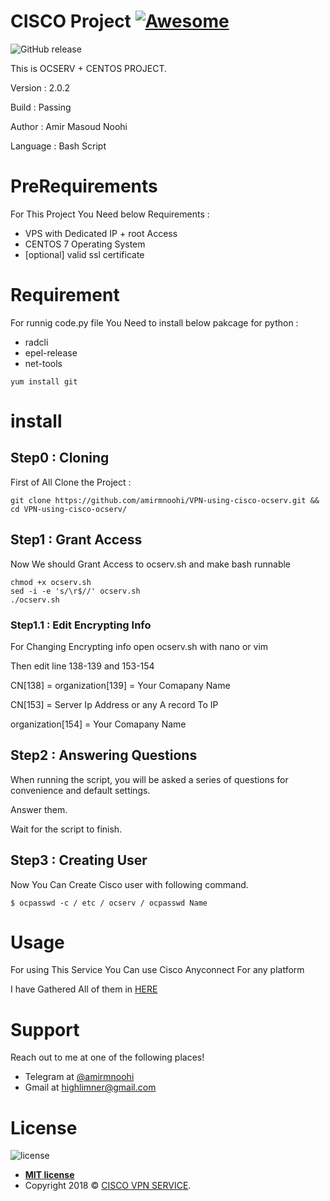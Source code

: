 # **CISCO Project** [![Awesome](https://cdn.rawgit.com/sindresorhus/awesome/d7305f38d29fed78fa85652e3a63e154dd8e8829/media/badge.svg)](https://gitlab.com/limner/bank-tornadowebserver)



![GitHub release](https://img.shields.io/github/release/qubyte/rubidium.svg?style=for-the-badge)



This is OCSERV + CENTOS PROJECT.

Version : 2.0.2

Build : Passing

Author : Amir Masoud Noohi

Language : Bash Script




# **PreRequirements**

For This Project You Need below Requirements :
- VPS with Dedicated IP + root Access
- CENTOS 7 Operating System
- [optional] valid ssl certificate

# **Requirement**

For runnig code.py file You Need to install below pakcage for python  :

- radcli 
- epel-release
- net-tools


```shell
yum install git
```

# **install**
## Step0 : Cloning

First of All Clone the Project : 

```shell
git clone https://github.com/amirmnoohi/VPN-using-cisco-ocserv.git && cd VPN-using-cisco-ocserv/
```

## Step1 : Grant Access

Now We should Grant Access to ocserv.sh and make bash runnable

```shell
chmod +x ocserv.sh
sed -i -e 's/\r$//' ocserv.sh
./ocserv.sh
```

### Step1.1 : Edit Encrypting Info

For Changing Encrypting info open ocserv.sh with nano or vim 

Then edit line 138-139 and 153-154

CN[138] = organization[139] = Your Comapany Name

CN[153] = Server Ip Address or any A record To IP

organization[154] = Your Comapany Name


## Step2 : Answering Questions

When running the script, you will be asked a series of questions for convenience and default settings.

Answer them.

Wait for the script to finish.

## Step3 : Creating User


Now You Can Create Cisco user with following command.

```shell
$ ocpasswd -c / etc / ocserv / ocpasswd Name
```
# **Usage**
For using This Service You Can use Cisco Anyconnect For any platform

I have Gathered All of them in <a href="https://noohi.org/cisco" target="_blank">HERE</a>

# **Support**

Reach out to me at one of the following places!

- Telegram at <a href="https://t.me/amirmnoohi" target="_blank">@amirmnoohi</a>
- Gmail at <a href="mailto:highlimner@gmail.com" target="_blank">highlimner@gmail.com</a>

# **License**



![license](https://img.shields.io/github/license/mashape/apistatus.svg?style=for-the-badge)


- **[MIT license](http://opensource.org/licenses/mit-license.php)**
- Copyright 2018 © <a href="https://git.highhost.org/limner/CISCO-VPN-SERVICE" target="_blank">CISCO VPN SERVICE</a>.
